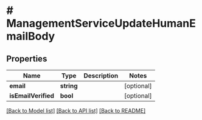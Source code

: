 # # ManagementServiceUpdateHumanEmailBody

## Properties

Name | Type | Description | Notes
------------ | ------------- | ------------- | -------------
**email** | **string** |  | [optional]
**isEmailVerified** | **bool** |  | [optional]

[[Back to Model list]](../../README.md#models) [[Back to API list]](../../README.md#endpoints) [[Back to README]](../../README.md)
